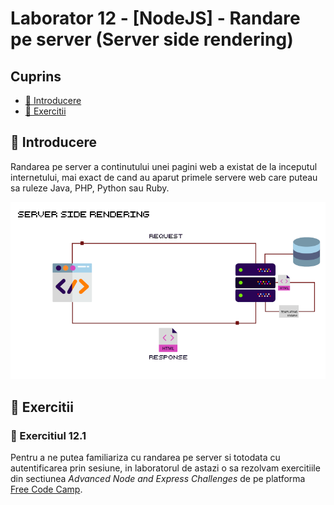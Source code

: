 # Laborator 12 - [NodeJS] - Randare pe server (Server side rendering)

## Cuprins

- [🦉 Introducere](#🦉-Introducere)
- [🎢 Exercitii](##🎢-Exercitii)

## 🦉 Introducere

Randarea pe server a continutului unei pagini web a existat de la inceputul internetului, mai exact de cand au aparut primele servere web care puteau sa ruleze Java, PHP, Python sau Ruby.

![Server side Rendering](server-side-rendering.png)

## 🎢 Exercitii

### 💪 Exercitiul 12.1

Pentru a ne putea familiariza cu randarea pe server si totodata cu autentificarea prin sesiune, in laboratorul de astazi o sa rezolvam exercitiile din sectiunea _Advanced Node and Express Challenges_ de pe platforma [Free Code Camp](https://www.freecodecamp.org/learn/information-security-and-quality-assurance/advanced-node-and-express/).
